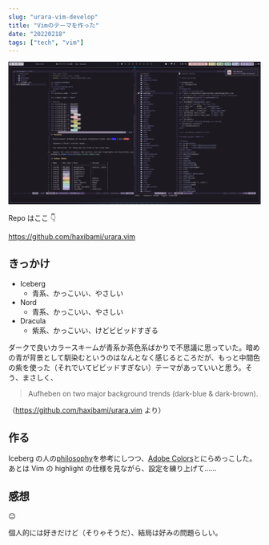 ```yaml
---
slug: "urara-vim-develop"
title: "Vimのテーマを作った"
date: "20220218"
tags: ["tech", "vim"]
---
```


![Preview](https://raw.githubusercontent.com/haxibami/urara.vim/master/preview.png)

Repo はここ :point_down:

https://github.com/haxibami/urara.vim

## きっかけ

- Iceberg
  - 青系、かっこいい、やさしい
- Nord
  - 青系、かっこいい、やさしい
- Dracula
  - 紫系、かっこいい、けどビビッドすぎる

ダークで良いカラースキームが青系か茶色系ばかりで不思議に思っていた。暗めの青が背景として馴染むというのはなんとなく感じるところだが、もっと中間色の紫を使った（それでいてビビッドすぎない）テーマがあっていいと思う。そう、まさしく、

> Aufheben on two major background trends (dark-blue & dark-brown).

（https://github.com/haxibami/urara.vim より）

## 作る

Iceberg の人の[philosophy](https://cocopon.github.io/iceberg.vim/)を参考にしつつ、[Adobe Colors](https://color.adobe.com)とにらめっこした。あとは Vim の highlight の仕様を見ながら、設定を練り上げて……

## 感想

:neutral_face:

個人的には好きだけど（そりゃそうだ）、結局は好みの問題らしい。
